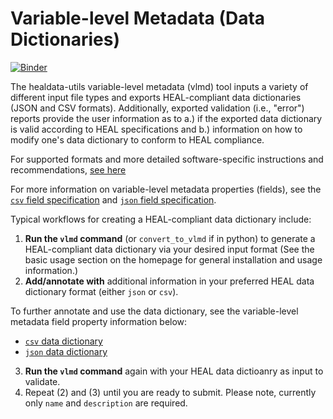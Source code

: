 # Variable-level Metadata (Data Dictionaries)

[![Binder](http://mybinder.org/badge_logo.svg)](https://mybinder.org/v2/gh/norc-heal/healdata-utils/HEAD?labpath=notebooks%2Fdemos%2Finputs-to-heal-data-dictionary.ipynb) 

The healdata-utils variable-level metadata (vlmd) tool inputs a variety of different input file types and exports HEAL-compliant data dictionaries (JSON and CSV formats). Additionally, exported validation (i.e., "error") reports provide the user information as to a.) if the exported data dictionary is valid according to HEAL specifications and b.) information
on how to modify one's data dictionary to conform to HEAL compliance.

For supported formats and more detailed software-specific instructions and recommendations, [see here](supported_input_formats.md)

For more information on variable-level metadata properties (fields), see the [`csv` field specification](rendered-schemas/csv-fields.md) and [`json` field specification](rendered-schemas/json-data-dictionary.md). 

Typical workflows for creating a HEAL-compliant data dictionary include:

1. **Run the `vlmd` command** (or `convert_to_vlmd` if in python) to generate a HEAL-compliant data dictionary via your desired input format (See the basic usage section on the homepage for general installation and usage information.)
2. **Add/annotate with** additional information in your preferred HEAL data dictionary format (either `json` or `csv`).

To further annotate and use the data dictionary, see the variable-level metadata field property information below:

- [`csv` data dictionary](rendered-schemas/csv-fields.md)
- [`json` data dictionary](rendered-schemas/json-fields.md)

3. **Run the `vlmd` command** again with your HEAL data dictioanry as input to validate.
4. Repeat (2) and (3) until you are ready to submit. Please note, currently only `name` and `description` are required.

